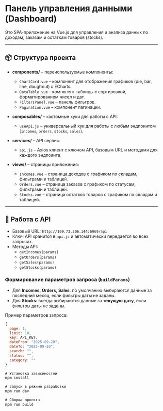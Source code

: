# Панель управления данными (Dashboard)

Это SPA-приложение на Vue.js для управления и анализа данных по доходам, заказам и остаткам товаров (stocks).

---

## 📦 Структура проекта

- **components/** – переиспользуемые компоненты:

  - `ChartCard.vue` – компонент для отображения графиков (pie, bar, line, doughnut) с ECharts.
  - `DataTable.vue` – компонент таблицы с сортировкой, форматированием чисел и дат.
  - `FiltersPanel.vue` – панель фильтров.
  - `Pagination.vue` – компонент пагинации.

- **composables/** – кастомные хуки для работы с API:

  - `useApi.js` – универсальный хук для работы с любым эндпоинтом (`incomes`, `orders`, `stocks`, `sales`).

- **services/** – API сервис:

  - `api.js` – Axios клиент с ключом API, базовым URL и методами для каждого эндпоинта.

- **views/** – страницы приложения:
  - `Incomes.vue` – страница доходов с графиком по складам, фильтрами и таблицей.
  - `Orders.vue` – страница заказов с графиком по статусам, фильтрами и таблицей.
  - `Stocks.vue` – страница остатков товаров с графиком по складам и таблицей.

---

## 🔑 Работа с API

- Базовый URL: `http://109.73.206.144:6969/api`
- Ключ API хранится в `api.js` и автоматически передается во всех запросах.
- Методы API:
  - `getIncomes(params)`
  - `getOrders(params)`
  - `getSales(params)`
  - `getStocks(params)`

### Формирование параметров запроса (`buildParams`)

- Для **Incomes, Orders, Sales**: по умолчанию выбираются данные за последний месяц, если фильтры даты не заданы.
- Для **Stocks**: всегда выбираются данные за **текущую дату**, если фильтры даты не заданы.

Пример параметров запроса:

```js
{
  page: 1,
  limit: 10,
  key: API_KEY,
  dateFrom: "2025-09-20",
  dateTo: "2025-09-20",
  search: "",
  status: "",
  category: ""
}

# Установка зависимостей
npm install

# Запуск в режиме разработки
npm run dev

# Сборка проекта
npm run build

```

